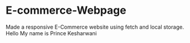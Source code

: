 # E-commerce-Webpage

Made a responsive E-Commerce website using fetch and local storage.
Hello My name is Prince Kesharwani
